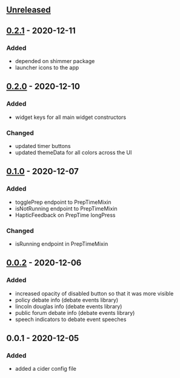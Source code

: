 ## [Unreleased]
## [0.2.1] - 2020-12-11
### Added
- depended on shimmer package
- launcher icons to the app

## [0.2.0] - 2020-12-10
### Added
- widget keys for all main widget constructors

### Changed
- updated timer buttons
- updated themeData for all colors across the UI

## [0.1.0] - 2020-12-07
### Added
- togglePrep endpoint to PrepTimeMixin
- isNotRunning endpoint to PrepTimeMixin
- HapticFeedback on PrepTime longPress

### Changed
- isRunning endpoint in PrepTimeMixin

## [0.0.2] - 2020-12-06
### Added
- increased opacity of disabled button so that it was more visible
- policy debate info (debate events library)
- lincoln douglas info (debate events library)
- public forum debate info (debate events library)
- speech indicators to debate event speeches

## 0.0.1 - 2020-12-05
### Added
- added a cider config file

[Unreleased]: https://github.com/PrepTimer/PrepTime/compare/0.2.1...HEAD
[0.2.1]: https://github.com/PrepTimer/PrepTime/compare/0.2.0...0.2.1
[0.2.0]: https://github.com/PrepTimer/PrepTime/compare/0.1.0...0.2.0
[0.1.0]: https://github.com/PrepTimer/PrepTime/compare/0.0.2...0.1.0
[0.0.2]: https://github.com/PrepTimer/PrepTime/compare/0.0.1...0.0.2